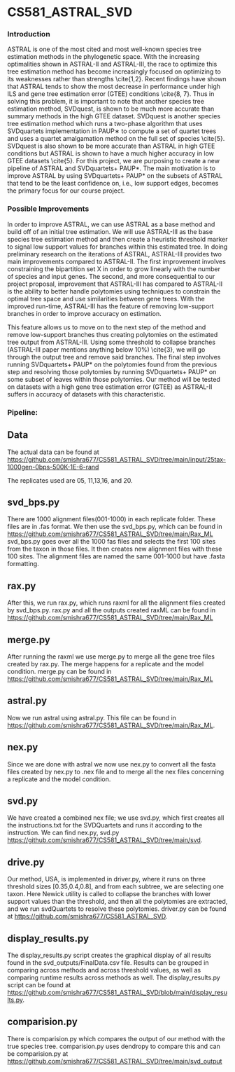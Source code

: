 # CS581_ASTRAL_SVD



### Introduction

ASTRAL is one of the most cited and most well-known species tree estimation methods in the phylogenetic space. With the increasing optimalities shown in ASTRAL-II and ASTRAL-III, the
race to optimize this tree estimation method has become increasingly focused on optimizing to
its weaknesses rather than strengths \cite{1,2}. Recent findings have shown that ASTRAL tends to show
the most decrease in performance under high ILS and gene tree estimation error (GTEE)
conditions \cite{8, 7}. Thus in solving this problem, it is important to note that another species tree estimation method, SVDquest, is shown to be much more accurate than summary methods in
the high GTEE dataset. SVDquest is another species tree estimation method which runs a
two-phase algorithm that uses SVDquartets implementation in PAUP∗ to compute a set of
quartet trees and uses a quartet amalgamation method on the full set of species \cite{5}. SVDquest
is also shown to be more accurate than ASTRAL in high GTEE conditions but ASTRAL is shown to
have a much higher accuracy in low GTEE datasets \cite{5}.
For this project, we are purposing to create a new pipeline of ASTRAL and SVDquartets+ PAUP*. The main motivation is
to improve ASTRAL by using SVDquartets+ PAUP* on the subsets of ASTRAL that tend to be the least
confidence on, i.e., low support edges, becomes the primary focus for our course project.


### Possible Improvements

In order to improve ASTRAL, we can use ASTRAL as a base method and build off of an initial
tree estimation. We will use ASTRAL-III as the base species tree estimation method and then
create a heuristic threshold marker to signal low support values for branches within this
estimated tree. In doing preliminary research on the iterations of ASTRAL, ASTRAL-III provides
two main improvements compared to ASTRAL-II. The first improvement involves constraining
the bipartition set X in order to grow linearly with the number of species and input genes. The
second, and more consequential to our project proposal, improvement that ASTRAL-III has
compared to ASTRAL-II is the ability to better handle polytomies using techniques to constrain
the optimal tree space and use similarities between gene trees. With the improved run-time,
ASTRAL-III has the feature of removing low-support branches in order to improve accuracy on
estimation.

This feature allows us to move on to the next step of the method and remove low-support
branches thus creating polytomies on the estimated tree output from ASTRAL-III. Using some
threshold to collapse branches (ASTRAL-III paper mentions anything below 10\%) \cite{3}, we will go
through the output tree and remove said branches. The final step involves running SVDquartets+ PAUP* on
the polytomies found from the previous step and resolving those polytomies by running
SVDquartets+ PAUP* on some subset of leaves within those polytomies. Our method will be tested on
datasets with a high gene tree estimation error (GTEE) as ASTRAL-II suffers in accuracy of
datasets with this characteristic.

### Pipeline:

## Data

The actual data can be found at 
https://github.com/smishra677/CS581_ASTRAL_SVD/tree/main/input/25tax-1000gen-0bps-500K-1E-6-rand

The replicates used are 05, 11,13,16, and 20.

## svd_bps.py
There are 1000 alignment files(001-1000) in each replicate folder. These files are in .fas format. We then use the svd_bps.py, which can be found in 
https://github.com/smishra677/CS581_ASTRAL_SVD/tree/main/Rax_ML
svd_bps.py goes over all the 1000 fas files and selects the first 100 sites from the taxon in those files. 
It then creates new alignment files with these 100 sites. The alignment files are named the same 001-1000 but have .fasta formatting.

## rax.py
After this, we run rax.py, which runs raxml for all the alignment files created by svd_bps.py.
rax.py and all the outputs created raxML can be found in  https://github.com/smishra677/CS581_ASTRAL_SVD/tree/main/Rax_ML


## merge.py
After running the raxml we use merge.py to merge all the gene tree files created by rax.py.  The merge happens for a replicate and the model condition.
merge.py can be found in https://github.com/smishra677/CS581_ASTRAL_SVD/tree/main/Rax_ML


## astral.py
Now we run astral using astral.py.  This file can be found in https://github.com/smishra677/CS581_ASTRAL_SVD/tree/main/Rax_ML.


## nex.py
Since we are done with astral we now use nex.py to convert all the fasta files created by nex.py to .nex file and to merge all the nex files concerning a replicate and the model condition. 

## svd.py
We have created a combined nex file; we use svd.py, which first creates all the instructions.txt for the SVDQuartets and runs it according to the instruction. We can find nex.py, svd.py https://github.com/smishra677/CS581_ASTRAL_SVD/tree/main/svd.

## drive.py
Our method, USA, is implemented in driver.py, where it runs on three threshold sizes [0.35,0.4,0.8], and from each subtree, we are selecting one taxon.  Here Newick utility is called to collapse the branches with lower support values than the threshold, and then all the polytomies are extracted, and we run svdQuartets to resolve these polytomies.
driver.py can be found at https://github.com/smishra677/CS581_ASTRAL_SVD.


## display_results.py
The display_results.py script creates the graphical display of all results found in the svd_outputs/FinalData.csv file. Results can be grouped in comparing across methods and across threshold values, as well as comparing runtime results across methods as well. The display_results.py script can be found at https://github.com/smishra677/CS581_ASTRAL_SVD/blob/main/display_results.py.



## comparision.py
There is comparision.py which compares the output of our method with the true species tree. 
comparision.py uses dendropy to compare this and can be comparision.py at https://github.com/smishra677/CS581_ASTRAL_SVD/tree/main/svd_output  








